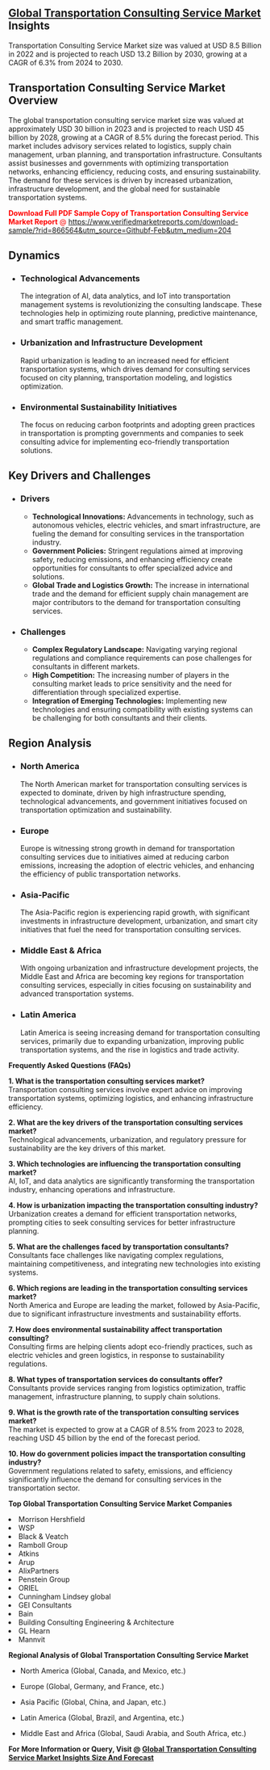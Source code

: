 <h2><a href="https://www.verifiedmarketreports.com/download-sample/?rid=866564&amp;utm_source=Githubf&amp;utm_medium=204" target="_blank">Global Transportation Consulting Service Market</a> Insights</h2><p>Transportation Consulting Service Market size was valued at USD 8.5 Billion in 2022 and is projected to reach USD 13.2 Billion by 2030, growing at a CAGR of 6.3% from 2024 to 2030.</p><p> <h2>Transportation Consulting Service Market Overview</h2> <p>The global transportation consulting service market size was valued at approximately USD 30 billion in 2023 and is projected to reach USD 45 billion by 2028, growing at a CAGR of 8.5% during the forecast period. This market includes advisory services related to logistics, supply chain management, urban planning, and transportation infrastructure. Consultants assist businesses and governments with optimizing transportation networks, enhancing efficiency, reducing costs, and ensuring sustainability. The demand for these services is driven by increased urbanization, infrastructure development, and the global need for sustainable transportation systems.</p> <p><p><span class=""><span style="color: #ff0000;"><strong>Download Full PDF Sample Copy of Transportation Consulting Service Market Report</strong> @ </span><a href="https://www.verifiedmarketreports.com/download-sample/?rid=866564&amp;utm_source=Githubf-Feb&amp;utm_medium=204" target="_blank">https://www.verifiedmarketreports.com/download-sample/?rid=866564&amp;utm_source=Githubf-Feb&amp;utm_medium=204</a></span></p></p> <h2>Dynamics</h2> <ul> <li><h3>Technological Advancements</h3> The integration of AI, data analytics, and IoT into transportation management systems is revolutionizing the consulting landscape. These technologies help in optimizing route planning, predictive maintenance, and smart traffic management. </li> <li><h3>Urbanization and Infrastructure Development</h3> Rapid urbanization is leading to an increased need for efficient transportation systems, which drives demand for consulting services focused on city planning, transportation modeling, and logistics optimization. </li> <li><h3>Environmental Sustainability Initiatives</h3> The focus on reducing carbon footprints and adopting green practices in transportation is prompting governments and companies to seek consulting advice for implementing eco-friendly transportation solutions. </li> </ul> <h2>Key Drivers and Challenges</h2> <ul> <li><h3>Drivers</h3> <ul> <li><strong>Technological Innovations:</strong> Advancements in technology, such as autonomous vehicles, electric vehicles, and smart infrastructure, are fueling the demand for consulting services in the transportation industry.</li> <li><strong>Government Policies:</strong> Stringent regulations aimed at improving safety, reducing emissions, and enhancing efficiency create opportunities for consultants to offer specialized advice and solutions.</li> <li><strong>Global Trade and Logistics Growth:</strong> The increase in international trade and the demand for efficient supply chain management are major contributors to the demand for transportation consulting services.</li> </ul> </li> <li><h3>Challenges</h3> <ul> <li><strong>Complex Regulatory Landscape:</strong> Navigating varying regional regulations and compliance requirements can pose challenges for consultants in different markets.</li> <li><strong>High Competition:</strong> The increasing number of players in the consulting market leads to price sensitivity and the need for differentiation through specialized expertise.</li> <li><strong>Integration of Emerging Technologies:</strong> Implementing new technologies and ensuring compatibility with existing systems can be challenging for both consultants and their clients.</li> </ul> </li> </ul> <h2>Region Analysis</h2> <ul> <li><h3>North America</h3> The North American market for transportation consulting services is expected to dominate, driven by high infrastructure spending, technological advancements, and government initiatives focused on transportation optimization and sustainability. </li> <li><h3>Europe</h3> Europe is witnessing strong growth in demand for transportation consulting services due to initiatives aimed at reducing carbon emissions, increasing the adoption of electric vehicles, and enhancing the efficiency of public transportation networks. </li> <li><h3>Asia-Pacific</h3> The Asia-Pacific region is experiencing rapid growth, with significant investments in infrastructure development, urbanization, and smart city initiatives that fuel the need for transportation consulting services. </li> <li><h3>Middle East & Africa</h3> With ongoing urbanization and infrastructure development projects, the Middle East and Africa are becoming key regions for transportation consulting services, especially in cities focusing on sustainability and advanced transportation systems. </li> <li><h3>Latin America</h3> Latin America is seeing increasing demand for transportation consulting services, primarily due to expanding urbanization, improving public transportation systems, and the rise in logistics and trade activity. </li> </ul> <p><strong>Frequently Asked Questions (FAQs)</strong></p> <p><strong>1. What is the transportation consulting services market?</strong><br> Transportation consulting services involve expert advice on improving transportation systems, optimizing logistics, and enhancing infrastructure efficiency. </p> <p><strong>2. What are the key drivers of the transportation consulting services market?</strong><br> Technological advancements, urbanization, and regulatory pressure for sustainability are the key drivers of this market. </p> <p><strong>3. Which technologies are influencing the transportation consulting market?</strong><br> AI, IoT, and data analytics are significantly transforming the transportation industry, enhancing operations and infrastructure. </p> <p><strong>4. How is urbanization impacting the transportation consulting industry?</strong><br> Urbanization creates a demand for efficient transportation networks, prompting cities to seek consulting services for better infrastructure planning. </p> <p><strong>5. What are the challenges faced by transportation consultants?</strong><br> Consultants face challenges like navigating complex regulations, maintaining competitiveness, and integrating new technologies into existing systems. </p> <p><strong>6. Which regions are leading in the transportation consulting services market?</strong><br> North America and Europe are leading the market, followed by Asia-Pacific, due to significant infrastructure investments and sustainability efforts. </p> <p><strong>7. How does environmental sustainability affect transportation consulting?</strong><br> Consulting firms are helping clients adopt eco-friendly practices, such as electric vehicles and green logistics, in response to sustainability regulations. </p> <p><strong>8. What types of transportation services do consultants offer?</strong><br> Consultants provide services ranging from logistics optimization, traffic management, infrastructure planning, to supply chain solutions. </p> <p><strong>9. What is the growth rate of the transportation consulting services market?</strong><br> The market is expected to grow at a CAGR of 8.5% from 2023 to 2028, reaching USD 45 billion by the end of the forecast period. </p> <p><strong>10. How do government policies impact the transportation consulting industry?</strong><br> Government regulations related to safety, emissions, and efficiency significantly influence the demand for consulting services in the transportation sector. </p> </p><p><strong>Top Global Transportation Consulting Service Market Companies</strong></p><div data-test-id=""><p><li>Morrison Hershfield</li><li> WSP</li><li> Black & Veatch</li><li> Ramboll Group</li><li> Atkins</li><li> Arup</li><li> AlixPartners</li><li> Penstein Group</li><li> ORIEL</li><li> Cunningham Lindsey global</li><li> GEI Consultants</li><li> Bain</li><li> Building Consulting Engineering & Architecture</li><li> GL Hearn</li><li> Mannvit</li></p><div><strong>Regional Analysis of&nbsp;Global Transportation Consulting Service Market</strong></div><ul><li dir="ltr"><p dir="ltr">North America&nbsp;(Global, Canada, and Mexico, etc.)</p></li><li dir="ltr"><p dir="ltr">Europe (Global, Germany, and France, etc.)</p></li><li dir="ltr"><p dir="ltr">Asia Pacific&nbsp;(Global, China, and Japan, etc.)</p></li><li dir="ltr"><p dir="ltr">Latin America&nbsp;(Global, Brazil, and Argentina, etc.)</p></li><li dir="ltr">Middle East and Africa&nbsp;(Global, Saudi Arabia, and South Africa, etc.)</li></ul><p><strong>For More Information or Query, Visit @&nbsp;</strong><strong><a href="https://www.verifiedmarketreports.com/product/transportation-consulting-service-market/?utm_source=Githubf&amp;utm_medium=204" target="_blank">Global Transportation Consulting Service Market Insights Size And Forecast</a></strong></p></div>
